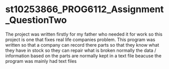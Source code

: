 # st10253866_PROG6112_Assignment_QuestionTwo
The project was written firstly for my father who needed it for work so this project is one that fixes real life companies problem. This program was written so that a company can record there parts so that they know what
they have in stock so they can repair what is broken normally the data / information based on the parts are normally kept in a text file beacuse the program was mainly had text files  
